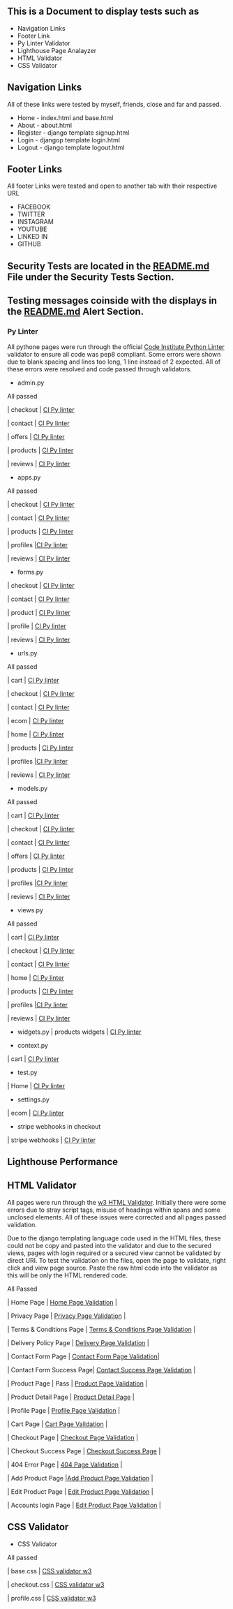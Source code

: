 ## This is a Document to display tests such as 
* Navigation Links
* Footer Link 
* Py Linter Validator
* Lighthouse Page Analayzer 
* HTML Validator
* CSS Validator

## Navigation Links
All of these links were tested by myself, friends, close and far and passed. 

 * Home - index.html and base.html
 * About - about.html
 * Register - django template signup.html
 * Login - djangop template login.html
 * Logout - django template logout.html

 ## Footer Links 
 All footer Links were tested and open to another tab with their respective URL 
  * FACEBOOK
  * TWITTER 
  * INSTAGRAM
  * YOUTUBE
  * LINKED IN 
  * GITHUB



## Security Tests are located in the [README.md](README.md) File under the Security Tests Section.

## Testing messages coinside with the displays in the [README.md](README.md) Alert Section.


### Py Linter

All pythone pages were run through the official [Code Institute Python Linter](https://pep8ci.herokuapp.com/) validator to ensure all code was pep8 compliant. Some errors were shown due to blank spacing and lines too long, 1 line instead of 2 expected. All of these errors were resolved and code passed through validators.
 
 * admin.py 

 All passed 

| checkout | [CI Py linter](docs/test_images/checkout-admin-lint.png)

| contact | [CI Py linter](docs/test_images/contact-admin-lint.png)

| offers | [CI Py linter](docs/test_images/offers-admin-lint.png)

| products | [CI Py linter](docs/test_images/products-admin-lint.png)

| reviews | [CI Py linter](docs/test_images/reviews-admin.png)
 
 * apps.py

 All passed 

| checkout | [CI Py linter](docs/test_images/checkout-apps-lint.png)

| contact | [CI Py linter](docs/test_images/contact-apps-lint.png)

| products | [CI Py linter](docs/test_images/product-apps-lint.png)

| profiles |[CI Py linter](docs/test_images/profile-apps-lint.png)

| reviews | [CI Py linter](docs/test_images/reviews-apps-lint.png)

 * forms.py

| checkout | [CI Py linter](docs/test_images/formspy.png)

| contact | [CI Py linter](docs/test_images/checkout-forms-lint.png)

| product | [CI Py linter](docs/test_images/product-forms-lint.png)

| profile | [CI Py linter](docs/test_images/profiles-forms-lint.png)

| reviews | [CI Py linter](docs/test_images/reviews-forms-lint.png)

* urls.py

All passed 
 
| cart | [CI Py linter](docs/test_images/linter-urls-cart.png)

| checkout | [CI Py linter](docs/test_images/checkout-forms-lint.png)

| contact | [CI Py linter](docs/test_images/checkout-urls-lint.png)

| ecom | [CI Py linter](docs/test_images/)

| home | [CI Py linter](docs/test_images/home-urls-lint.png)

| products | [CI Py linter](docs/test_images/products-urls-lint.png)

| profiles |[CI Py linter](docs/test_images/profiles-urls-lint.png)

| reviews | [CI Py linter](docs/test_images/reviews-urls-lint.png)

* models.py 

All passed 
 
| cart | [CI Py linter](docs/test_images/adminpy.png)

| checkout | [CI Py linter](docs/test_images/checkout-models-lint.png)

| contact | [CI Py linter](docs/test_images/checkout-models-lint.png)

| offers | [CI Py linter](docs/test_images/offers-models-lint.png)

| products | [CI Py linter](docs/test_images/products-models-lint.png)

| profiles |[CI Py linter](docs/test_images/profile-models-lint.png)

| reviews | [CI Py linter](docs/test_images/reviews-models-lint.png)

* views.py 

All passed 
 
| cart | [CI Py linter](docs/test_images/views-linter-cart.png)

| checkout | [CI Py linter](docs/test_images/checkout-views-lint.png)

| contact | [CI Py linter](docs/test_images/contact-views-lint.png-views-lint.png)

| home | [CI Py linter](docs/test_images/home-views-lint.png)

| products | [CI Py linter](docs/test_images/products-views-lint.png)

| profiles |[CI Py linter](docs/test_images/profile-views-lint.png)

| reviews | [CI Py linter](docs/test_images/reviews-views-lint.png)


* widgets.py 
| products widgets | [CI Py linter](docs/test_images/products-widgets-lint.png)

* context.py

| cart | [CI Py linter](docs/test_images/contextcart.png)

* test.py

| Home | [CI Py linter](docs/test_images/home-test-lint.png)

* settings.py

| ecom | [CI Py linter](docs/test_images/ecom-settings-lint.png)

* stripe webhooks in checkout

| stripe webhooks | [CI Py linter](docs/test_images/checkout-webhooks-lint.png)

## Lighthouse Performance

## HTML Validator 

All pages were run through the [w3 HTML Validator](https://validator.w3.org/). Initially there were some errors due to stray script tags, misuse of headings within spans and some unclosed elements. All of these issues were corrected and all pages passed validation.

Due to the django templating language code used in the HTML files, these could not be copy and pasted into the validator and due to the secured views, pages with login required or a secured view cannot be validated by direct URI. To test the validation on the files, open the page to validate, right click and view page source. Paste the raw html code into the validator as this will be only the HTML rendered code.

All Passed 

| Home Page | [Home Page Validation](https://validator.w3.org/nu/?showsource=yes&doc=https%3A%2F%2Forganiccat.herokuapp.com%2F#l133c45) |

| Privacy Page | [Privacy Page Validation](https://validator.w3.org/nu/?showsource=yes&doc=https%3A%2F%2Forganiccat.herokuapp.com%2Fprivacy%2F#l133c45) |

| Terms & Conditions Page | [Terms & Conditions Page Validation](https://validator.w3.org/nu/?showsource=yes&doc=https%3A%2F%2Forganiccat.herokuapp.com%2Fterms%2F#l133c45) |

| Delivery Policy Page | [Delivery Page Validation](https://validator.w3.org/nu/?showsource=yes&doc=https%3A%2F%2Forganiccat.herokuapp.com%2Fdelivery%2F#l133c45) |

| Contact Form Page | [Contact Form Page Validation](https://validator.w3.org/nu/?showsource=yes&doc=https%3A%2F%2Forganiccat.herokuapp.com%2Fcontact%2F#l133c45)|

| Contact Form Success Page| [Contact Success Page Validation](https://validator.w3.org/nu/?showsource=yes&doc=https%3A%2F%2Forganiccat.herokuapp.com%2Fcontact%2F#textarea) |

| Product Page | Pass | [Product Page Validation](https://validator.w3.org/nu/?showsource=yes&doc=https%3A%2F%2Forganiccat.herokuapp.com%2Fproducts%2F#l133c45) |

| Product Detail Page |  [Product Detail Page](https://validator.w3.org/nu/?showsource=yes&doc=https%3A%2F%2Forganiccat.herokuapp.com%2Fproducts%2F39%2F) |

| Profile Page | [Profile Page Validation](https://validator.w3.org/nu/?showsource=yes&doc=https%3A%2F%2Forganiccat.herokuapp.com%2Fprofile%2F) |

| Cart Page | [Cart Page Validation](https://validator.w3.org/nu/?showsource=yes&doc=https%3A%2F%2Forganiccat.herokuapp.com%2Fcart%2F) |

| Checkout Page | [Checkout Page Validation](https://validator.w3.org/nu/?showsource=yes&doc=https%3A%2F%2Forganiccat.herokuapp.com%2Fcheckout%2F) |

| Checkout Success Page | [Checkout Success Page](https://validator.w3.org/nu/?showsource=yes&doc=https%3A%2F%2Forganiccat.herokuapp.com%2Fcheckout%2Fcheckout_success%2F04EA3500312545ECB90C5DEF866F18BD) |

| 404 Error Page | [404 Page Validation](https://validator.w3.org/nu/?showsource=yes&doc=https%3A%2F%2Forganiccat.herokuapp.com%2Fsdf#textarea) |

| Add Product Page |[Add Product Page Validation](https://validator.w3.org/nu/?showsource=yes&doc=https%3A%2F%2Forganiccat.herokuapp.com%2Fproducts%2Fadd%2F) |

| Edit Product Page | [Edit Product Page Validation](https://organiccat.herokuapp.com/products/edit/58/) |

| Accounts login Page | [Edit Product Page Validation](https://validator.w3.org/nu/?showsource=yes&doc=https%3A%2F%2Forganiccat.herokuapp.com%2Faccounts%2Flogin%2F) |

## CSS Validator

* CSS Validator

All passed

| base.css | [CSS validator w3](docs/test_images/css/css-base.png)

| checkout.css | [CSS validator w3](docs/test_images/css/css-checkout.png/)

| profile.css | [CSS validator w3](docs/test_images/css/css-profile.png)


